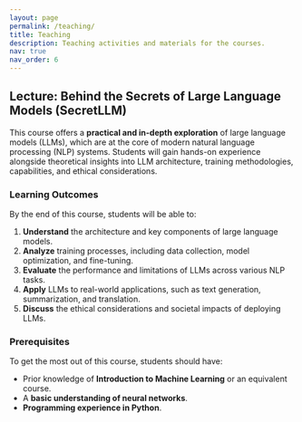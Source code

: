 ```yaml
---
layout: page
permalink: /teaching/
title: Teaching
description: Teaching activities and materials for the courses.
nav: true
nav_order: 6
---
```


## Lecture: Behind the Secrets of Large Language Models (SecretLLM)

This course offers a **practical and in-depth exploration** of large language models (LLMs), which are at the core of modern natural language processing (NLP) systems. Students will gain hands-on experience alongside theoretical insights into LLM architecture, training methodologies, capabilities, and ethical considerations.

### **Learning Outcomes**
By the end of this course, students will be able to:
1. **Understand** the architecture and key components of large language models.
2. **Analyze** training processes, including data collection, model optimization, and fine-tuning.
3. **Evaluate** the performance and limitations of LLMs across various NLP tasks.
4. **Apply** LLMs to real-world applications, such as text generation, summarization, and translation.
5. **Discuss** the ethical considerations and societal impacts of deploying LLMs.

### **Prerequisites**
To get the most out of this course, students should have:
- Prior knowledge of **Introduction to Machine Learning** or an equivalent course.
- A **basic understanding of neural networks**.
- **Programming experience in Python**.
